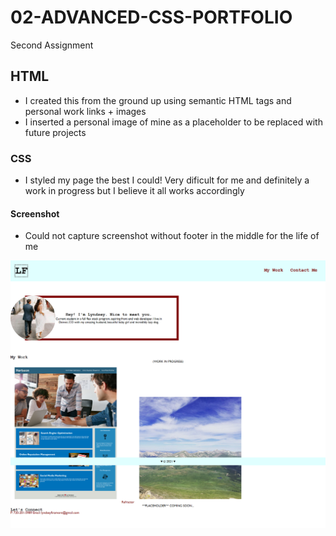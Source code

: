 # 02-ADVANCED-CSS-PORTFOLIO
Second Assignment

## HTML
- I created this from the ground up using semantic HTML tags and personal work links + images
- I inserted a personal image of mine as a placeholder to be replaced with future projects

### CSS
- I styled my page the best I could! Very dificult for me and definitely a work in progress but I believe it all works accordingly

#### Screenshot
- Could not capture screenshot without footer in the middle for the life of me

![screenshot](assets/screencapture-lyndseyfin-github-io-02-ADVANCED-CSS-PORTFOLIO-2021-02-28-14_36_54.png)


